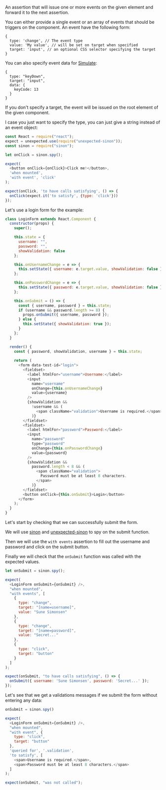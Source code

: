 An assertion that will issue one or more events on the given element and forward
it to the next assertion.

You can either provide a single event or an array of events that should be
triggers on the component. An event have the following form:

```js#evaluate:false
{
  type: 'change', // The event type
  value: 'My value', // will be set on target when specified
  target: 'input', // an optional CSS selector specifying the target
}
```

You can also specify event data for
[Simulate](https://reactjs.org/docs/test-utils.html#simulate):

```js#evaluate:false
{
  type: "keyDown",
  target: "input",
  data: {
    keyCode: 13
  }
}
```

If you don't specify a target, the event will be issued on the root element of
the given component.

I case you just want to specify the type, you can just give a string instead of
an event object:

```js
const React = require("react");
expect = unexpected.use(require("unexpected-sinon"));
const sinon = require("sinon");

let onClick = sinon.spy();

expect(
  <button onClick={onClick}>Click me!</button>,
  'when mounted',
  'with event', 'click'
);

expect(onClick, 'to have calls satisfying', () => {
  onClick(expect.it('to satisfy', {type: 'click'}))
});
```

Let's use a login form for the example:

```js
class LoginForm extends React.Component {
  constructor(props) {
    super();

    this.state = {
      username: "",
      password: "",
      showValidation: false
    };

    this.onUsernameChange = e => {
      this.setState({ username: e.target.value, showValidation: false });
    };

    this.onPasswordChange = e => {
      this.setState({ password: e.target.value, showValidation: false });
    };

    this.onSubmit = () => {
      const { username, password } = this.state;
      if (username && password.length >= 8) {
        props.onSubmit({ username, password });
      } else {
        this.setState({ showValidation: true });
      }
    };
  }

  render() {
    const { password, showValidation, username } = this.state;
    
    return (
      <form data-test-id="login">
        <fieldset>
          <label htmlFor="username">Username:</label>
          <input
            name="username"
            onChange={this.onUsernameChange}
            value={username}
          />
          {showValidation &&
            !username && (
              <span className="validation">Username is required.</span>
            )}
        </fieldset>
        <fieldset>
          <label htmlFor="password">Password:</label>
          <input
            name="password"
            type="password"
            onChange={this.onPasswordChange}
            value={password}
          />
          {showValidation &&
            password.length < 8 && (
              <span className="validation">
                Password must be at least 8 characters.
              </span>
            )}
        </fieldset>
        <button onClick={this.onSubmit}>Login</button>
      </form>
    );
  }
}
```

Let's start by checking that we can successfully submit the form.

We will use [sinon](https://sinonjs.org/) and
[unexpected-sinon](http://unexpected.js.org/unexpected-sinon/) to spy on the
submit function.

Then we will use the `with events` assertion to fill out the username and
password and click on the submit button.

Finally we will check that the `onSubmit` function was called with the expected values.

```js
let onSubmit = sinon.spy();

expect(
  <LoginForm onSubmit={onSubmit} />,
  "when mounted",
  "with events", [
    {
      type: "change",
      target: "[name=username]",
      value: "Sune Simonsen"
    },
    {
      type: "change",
      target: "[name=password]",
      value: "Secret..."
    },
    {
      type: "click",
      target: "button"
    }
  ]
);

expect(onSubmit, "to have calls satisfying", () => {
  onSubmit({ username: 'Sune Simonsen', password: 'Secret...' });
});
```

Let's see that we get a validations messages if we submit the form without
entering any data:

```js
onSubmit = sinon.spy()

expect(
  <LoginForm onSubmit={onSubmit} />,
  "when mounted",
  "with event", {
    type: "click",
    target: "button"
  },
  'queried for', '.validation',
  'to satisfy', [
    <span>Username is required.</span>,
    <span>Password must be at least 8 characters.</span>
  ]
);

expect(onSubmit, "was not called");
```
